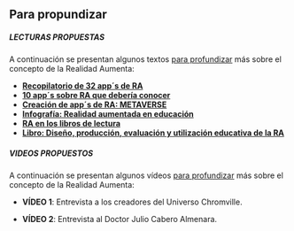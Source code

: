 ## Para propundizar

##### **LECTURAS PROPUESTAS**

A continuación se presentan algunos textos [para profundizar](https://moodle.catedu.es/mod/page/view.php?id=974 "Para profundizar") más sobre el concepto de la Realidad Aumenta:

* **[Recopilatorio de 32 app´s de RA](http://www.teachthought.com/the-future-of-learning/technology/32-augmented-reality-apps-for-the-classroom-from-edshelf/)**
* [**10 app´s sobre RA que debería conocer**](http://knowstartup.com/2017/08/top-10-free-augmented-reality-apps/)
* **[Creación de app´s de RA: METAVERSE](https://gometa.io/)**
* **[Infografía: Realidad aumentada en educación](http://www.teacherswithapps.com/augmented-reality-education-study/)** 
* **[RA en los libros de lectura](https://www.edsurge.com/news/2017-07-05-an-augmented-reality-library-comes-to-life-for-aspiring-teachers-at-ut-san-antonio)**
* **[Libro: Diseño, producción, evaluación y utilización educativa de la RA](http://grupotecnologiaeducativa.es/images/LIBROS/ra17.pdf)**

##### **VIDEOS PROPUESTOS**

A continuación se presentan algunos vídeos [para profundizar](https://moodle.catedu.es/mod/page/view.php?id=974 "Para profundizar") más sobre el concepto de la Realidad Aumenta:  

* **VÍDEO 1**: Entrevista a los creadores del Universo Chromville.

  

  

* **VÍDEO 2**: Entrevista al Doctor Julio Cabero Almenara.

  

